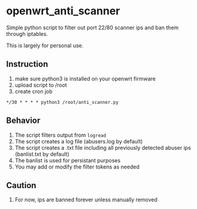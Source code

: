 # openwrt_anti_scanner
Simple python script to filter out port 22/80 scanner ips and ban them through iptables.

This is largely for personal use.

Instruction
--- 
1. make sure python3 is installed on your openwrt firmware
2. upload script to /root
3. create cron job 
```
*/30 * * * * python3 /root/anti_scanner.py
```

Behavior
---
1. The script filters output from `logread`
2. The script creates a log file (abusers.log by default)
3. The script creates a .txt file including all previously detected abuser ips (banlist.txt by default)
4. The banlist is used for persistant purposes
5. You may add or modify the filter tokens as needed

Caution
---
1. For now, ips are banned forever unless manually removed
